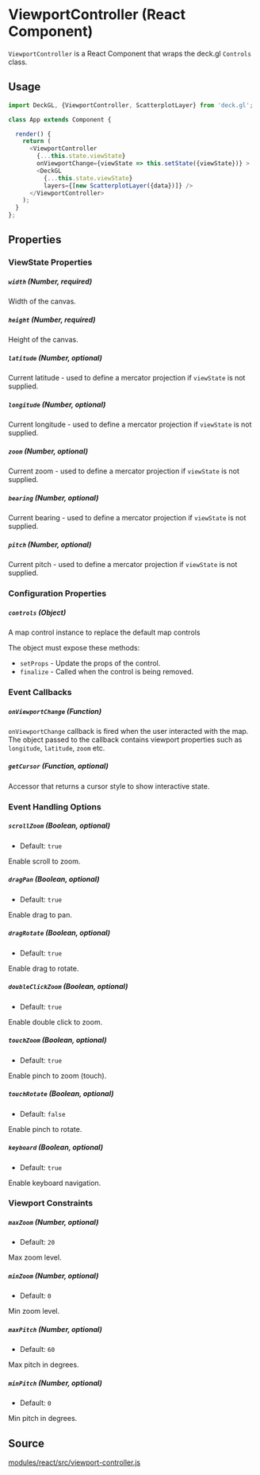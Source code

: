 # ViewportController (React Component)

`ViewportController` is a React Component that wraps the deck.gl `Controls` class.


## Usage

```js
import DeckGL, {ViewportController, ScatterplotLayer} from 'deck.gl';

class App extends Component {

  render() {
    return (
      <ViewportController
        {...this.state.viewState}
        onViewportChange={viewState => this.setState({viewState})} >
        <DeckGL
          {...this.state.viewState}
          layers={[new ScatterplotLayer({data})]} />
      </ViewportController>
    );
  }
};
```

## Properties

### ViewState Properties

##### `width` (Number, required)

Width of the canvas.

##### `height` (Number, required)

Height of the canvas.

##### `latitude` (Number, optional)

Current latitude - used to define a mercator projection if `viewState` is not supplied.

##### `longitude` (Number, optional)

Current longitude - used to define a mercator projection if `viewState` is not supplied.

##### `zoom` (Number, optional)

Current zoom - used to define a mercator projection if `viewState` is not supplied.

##### `bearing` (Number, optional)

Current bearing - used to define a mercator projection if `viewState` is not supplied.

##### `pitch` (Number, optional)

Current pitch - used to define a mercator projection if `viewState` is not supplied.


### Configuration Properties

##### `controls` (Object)

A map control instance to replace the default map controls

The object must expose these methods:

* `setProps` - Update the props of the control.
* `finalize` - Called when the control is being removed.


### Event Callbacks

##### `onViewportChange` (Function)

`onViewportChange` callback is fired when the user interacted with the
map. The object passed to the callback contains viewport properties
such as `longitude`, `latitude`, `zoom` etc.

##### `getCursor` (Function, optional)

Accessor that returns a cursor style to show interactive state.


### Event Handling Options

##### `scrollZoom` (Boolean, optional)

* Default: `true`

Enable scroll to zoom.

##### `dragPan` (Boolean, optional)

* Default: `true`

Enable drag to pan.

##### `dragRotate` (Boolean, optional)

* Default: `true`

Enable drag to rotate.

##### `doubleClickZoom` (Boolean, optional)

* Default: `true`

Enable double click to zoom.

##### `touchZoom` (Boolean, optional)

* Default: `true`

Enable pinch to zoom (touch).

##### `touchRotate` (Boolean, optional)

* Default: `false`

Enable pinch to rotate.

##### `keyboard` (Boolean, optional)

* Default: `true`

Enable keyboard navigation.


### Viewport Constraints

##### `maxZoom` (Number, optional)

* Default: `20`

Max zoom level.

##### `minZoom` (Number, optional)

* Default: `0`

Min zoom level.

##### `maxPitch` (Number, optional)

* Default: `60`

Max pitch in degrees.

##### `minPitch` (Number, optional)

* Default: `0`

Min pitch in degrees.


## Source

[modules/react/src/viewport-controller.js](https://github.com/uber/deck.gl/blob/5.2-release/modules/react/src/viewport-controller.js)
